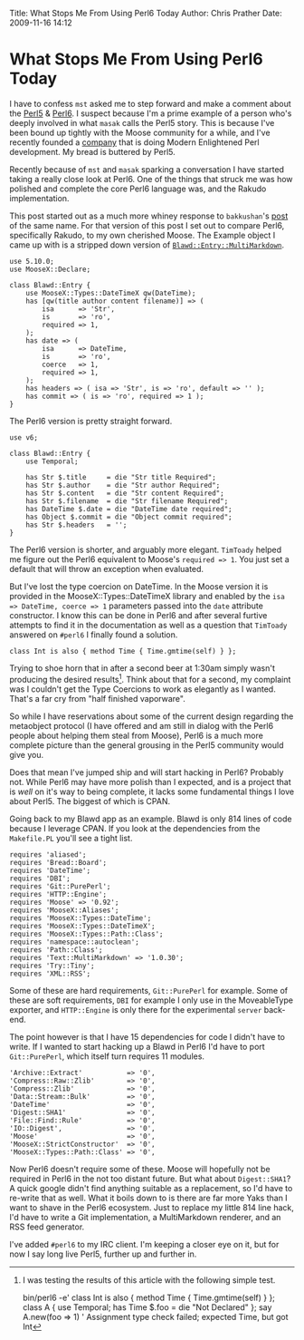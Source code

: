 Title: What Stops Me From Using Perl6 Today
Author: Chris Prather
Date: 2009-11-16 14:12

# What Stops Me From Using Perl6 Today

I have to confess `mst` asked me to step forward and make a comment about the [Perl5][mst] & [Perl6][masak]. I suspect because I'm a prime example of a person who's deeply involved in what `masak` calls the Perl5 story. This is because I've been bound up tightly with the Moose community for a while, and I've recently founded a [company][tamarou] that is doing Modern Enlightened Perl development. My bread is buttered by Perl5.

Recently because of `mst` and `masak` sparking a conversation I have started taking a really close look at Perl6. One of the things that struck me was how polished and complete the core Perl6 language was, and the Rakudo implementation.

This post started out as a much more whiney response to `bakkushan`'s [post][bakkushan] of the same name. For that version of this post I set out to compare Perl6, specifically Rakudo, to my own cherished Moose. The Example object I came up with is a stripped down version of [`Blawd::Entry::MultiMarkdown`][bemm]. 

    use 5.10.0;
    use MooseX::Declare;

    class Blawd::Entry {
        use MooseX::Types::DateTimeX qw(DateTime);
        has [qw(title author content filename)] => (
            isa      => 'Str',
            is       => 'ro',
            required => 1,
        );
        has date => (
            isa      => DateTime,
            is       => 'ro',
            coerce   => 1,
            required => 1,
        );
        has headers => ( isa => 'Str', is => 'ro', default => '' );
        has commit => ( is => 'ro', required => 1 );
    }
    

The Perl6 version is pretty straight forward.

    use v6;
    
    class Blawd::Entry {
        use Temporal;

        has Str $.title     = die "Str title Required";
        has Str $.author    = die "Str author Required";
        has Str $.content   = die "Str content Required";
        has Str $.filename  = die "Str filename Required";
        has DateTime $.date = die "DateTime date required";
        has Object $.commit = die "Object commit required";
        has Str $.headers   = '';
    }


The Perl6 version is shorter, and arguably more elegant. `TimToady` helped me figure out the Perl6 equivalent to Moose's `required => 1`. You just set a default that will throw an exception when evaluated.

But I've lost the type coercion on DateTime. In the Moose version it is provided in the MooseX::Types::DateTimeX library and enabled by the `isa => DateTime, coerce => 1` parameters passed into the `date` attribute constructor. I know this can be done in Perl6 and after several furtive attempts to find it in the documentation as well as a question that `TimToady` answered on `#perl6` I finally found a solution.

    class Int is also { method Time { Time.gmtime(self) } };

Trying to shoe horn that in after a second beer at 1:30am simply wasn't producing the desired results[^*]. Think about that for a second, my complaint was I couldn't get the Type Coercions to work as elegantly as I wanted. That's a far cry from "half finished vaporware".

So while I have reservations about some of the current design regarding the metaobject protocol (I have offered and am still in dialog with the Perl6 people about helping them steal from Moose), Perl6 is a much more complete picture than the general grousing in the Perl5 community would give you.

Does that mean I've jumped ship and will start hacking in Perl6? Probably not. While Perl6 may have more polish than I expected, and is a project that is *well* on it's way to being complete, it lacks some fundamental things I love about Perl5. The biggest of which is CPAN.

Going back to my Blawd app as an example. Blawd is only 814 lines of code because I leverage CPAN. If you look at the dependencies from the `Makefile.PL` you'll see a tight list.

    requires 'aliased';
    requires 'Bread::Board';
    requires 'DateTime';
    requires 'DBI';
    requires 'Git::PurePerl';
    requires 'HTTP::Engine';
    requires 'Moose' => '0.92';
    requires 'MooseX::Aliases';
    requires 'MooseX::Types::DateTime';
    requires 'MooseX::Types::DateTimeX';
    requires 'MooseX::Types::Path::Class';
    requires 'namespace::autoclean';
    requires 'Path::Class';
    requires 'Text::MultiMarkdown' => '1.0.30';
    requires 'Try::Tiny';
    requires 'XML::RSS';

Some of these are hard requirements, `Git::PurePerl` for example. Some of these are soft requirements, `DBI` for example I only use in the MoveableType exporter, and `HTTP::Engine` is only there for the experimental `server` back-end.

The point however is that I have 15 dependencies for code I didn't have to write. If I wanted to start hacking up a Blawd in Perl6 I'd have to port `Git::PurePerl`, which itself turn requires 11 modules.

    'Archive::Extract'           => '0',
    'Compress::Raw::Zlib'        => '0',
    'Compress::Zlib'             => '0',
    'Data::Stream::Bulk'         => '0',
    'DateTime'                   => '0',
    'Digest::SHA1'               => '0',
    'File::Find::Rule'           => '0',
    'IO::Digest',                => '0',
    'Moose'                      => '0',
    'MooseX::StrictConstructor'  => '0',
    'MooseX::Types::Path::Class' => '0',

Now Perl6 doesn't require some of these. Moose will hopefully not be required in Perl6 in the not too distant future. But what about `Digest::SHA1`? A quick google didn't find anything suitable as a replacement, so I'd have to re-write that as well. What it boils down to is there are far more Yaks than I want to shave in the Perl6 ecosystem. Just to replace my little 814 line hack, I'd have to write a Git implementation, a MultiMarkdown renderer, and an RSS feed generator.

I've added `#perl6` to my IRC client. I'm keeping a closer eye on it, but for now I say long live Perl5, further up and further in.


[^*]: I was testing the results of this article with the following simple test.

    bin/perl6 -e'
        class Int is also { method Time { Time.gmtime(self) } };  
        class A { use Temporal; has Time $.foo = die "Not Declared" }; 
        say A.new(foo => 1)
    ' 
    Assignment type check failed; expected Time, but got Int

[mst]: http://www.shadowcat.co.uk/blog/matt-s-trout/f_ck-perl-6/
[masak]: http://use.perl.org/~masak/journal/39912
[tamarou]: http://tamarou.com
[bakkushan]: http://howcaniexplainthis.blogspot.com/2009/11/what-stops-me-from-using-perl-6-today.html
[bemm]: http://github.com/perigrin/blawd/blob/master/lib/Blawd/Entry/MultiMarkdown.pm

